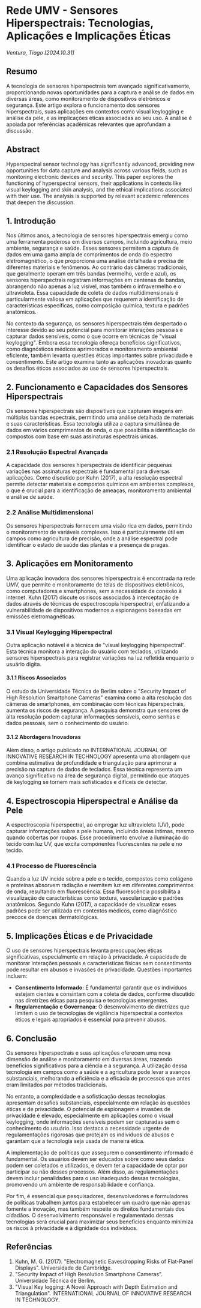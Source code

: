 # Rede UMV - Sensores Hiperspectrais: Tecnologias, Aplicações e Implicações Éticas

*Ventura, Tiago [2024.10.31]*

## Resumo

A tecnologia de sensores hiperspectrais tem avançado significativamente, proporcionando novas oportunidades para a captura e análise de dados em diversas áreas, como monitoramento de dispositivos eletrônicos e segurança. Este artigo explora o funcionamento dos sensores hiperspectrais, suas aplicações em contextos como visual keylogging e análise da pele, e as implicações éticas associadas ao seu uso. A análise é apoiada por referências acadêmicas relevantes que aprofundam a discussão.

## Abstract

Hyperspectral sensor technology has significantly advanced, providing new opportunities for data capture and analysis across various fields, such as monitoring electronic devices and security. This paper explores the functioning of hyperspectral sensors, their applications in contexts like visual keylogging and skin analysis, and the ethical implications associated with their use. The analysis is supported by relevant academic references that deepen the discussion.

## 1. Introdução

Nos últimos anos, a tecnologia de sensores hiperspectrais emergiu como uma ferramenta poderosa em diversos campos, incluindo agricultura, meio ambiente, segurança e saúde. Esses sensores permitem a captura de dados em uma gama ampla de comprimentos de onda do espectro eletromagnético, o que proporciona uma análise detalhada e precisa de diferentes materiais e fenômenos. Ao contrário das câmeras tradicionais, que geralmente operam em três bandas (vermelho, verde e azul), os sensores hiperspectrais registram informações em centenas de bandas, abrangendo não apenas a luz visível, mas também o infravermelho e o ultravioleta. Essa capacidade de coleta de dados multidimensionais é particularmente valiosa em aplicações que requerem a identificação de características específicas, como composição química, textura e padrões anatômicos.

No contexto da segurança, os sensores hiperspectrais têm despertado o interesse devido ao seu potencial para monitorar interações pessoais e capturar dados sensíveis, como o que ocorre em técnicas de "visual keylogging". Embora essa tecnologia ofereça benefícios significativos, como diagnósticos médicos aprimorados e monitoramento ambiental eficiente, também levanta questões éticas importantes sobre privacidade e consentimento. Este artigo examina tanto as aplicações inovadoras quanto os desafios éticos associados ao uso de sensores hiperspectrais.

## 2. Funcionamento e Capacidades dos Sensores Hiperspectrais

Os sensores hiperspectrais são dispositivos que capturam imagens em múltiplas bandas espectrais, permitindo uma análise detalhada de materiais e suas características. Essa tecnologia utiliza a captura simultânea de dados em vários comprimentos de onda, o que possibilita a identificação de compostos com base em suas assinaturas espectrais únicas.

### 2.1 Resolução Espectral Avançada

A capacidade dos sensores hiperspectrais de identificar pequenas variações nas assinaturas espectrais é fundamental para diversas aplicações. Como discutido por Kuhn (2017), a alta resolução espectral permite detectar materiais e compostos químicos em ambientes complexos, o que é crucial para a identificação de ameaças, monitoramento ambiental e análise de saúde.

### 2.2 Análise Multidimensional

Os sensores hiperspectrais fornecem uma visão rica em dados, permitindo o monitoramento de variáveis complexas. Isso é particularmente útil em campos como agricultura de precisão, onde a análise espectral pode identificar o estado de saúde das plantas e a presença de pragas.

## 3. Aplicações em Monitoramento

Uma aplicação inovadora dos sensores hiperspectrais é encontrada na rede UMV, que permite o monitoramento de telas de dispositivos eletrônicos, como computadores e smartphones, sem a necessidade de conexão à internet. Kuhn (2017) discute os riscos associados à interceptação de dados através de técnicas de espectroscopia hiperspectral, enfatizando a vulnerabilidade de dispositivos modernos a espionagens baseadas em emissões eletromagnéticas.

### 3.1 Visual Keylogging Hiperspectral

Outra aplicação notável é a técnica de "visual keylogging hiperspectral". Esta técnica monitora a interação do usuário com teclados, utilizando sensores hiperspectrais para registrar variações na luz refletida enquanto o usuário digita.

#### 3.1.1 Riscos Associados

O estudo da Universidade Técnica de Berlim sobre o "Security Impact of High Resolution Smartphone Cameras" examina como a alta resolução das câmeras de smartphones, em combinação com técnicas hiperspectrais, aumenta os riscos de segurança. A pesquisa demonstra que sensores de alta resolução podem capturar informações sensíveis, como senhas e dados pessoais, sem o conhecimento do usuário.

#### 3.1.2 Abordagens Inovadoras

Além disso, o artigo publicado no INTERNATIONAL JOURNAL OF INNOVATIVE RESEARCH IN TECHNOLOGY apresenta uma abordagem que combina estimativa de profundidade e triangulação para aprimorar a precisão na captura de dados de teclados. Essa técnica representa um avanço significativo na área de segurança digital, permitindo que ataques de keylogging se tornem mais sofisticados e difíceis de detectar.

## 4. Espectroscopia Hiperspectral e Análise da Pele

A espectroscopia hiperspectral, ao empregar luz ultravioleta (UV), pode capturar informações sobre a pele humana, incluindo áreas íntimas, mesmo quando cobertas por roupas. Esse procedimento envolve a iluminação do tecido com luz UV, que excita componentes fluorescentes na pele e no tecido.

### 4.1 Processo de Fluorescência

Quando a luz UV incide sobre a pele e o tecido, compostos como colágeno e proteínas absorvem radiação e reemitem luz em diferentes comprimentos de onda, resultando em fluorescência. Essa fluorescência possibilita a visualização de características como textura, vascularização e padrões anatômicos. Segundo Kuhn (2017), a capacidade de visualizar esses padrões pode ser utilizada em contextos médicos, como diagnóstico precoce de doenças dermatológicas.

## 5. Implicações Éticas e de Privacidade

O uso de sensores hiperspectrais levanta preocupações éticas significativas, especialmente em relação à privacidade. A capacidade de monitorar interações pessoais e características físicas sem consentimento pode resultar em abusos e invasões de privacidade. Questões importantes incluem:

-   **Consentimento Informado:** É fundamental garantir que os indivíduos estejam cientes e consintam com a coleta de dados, conforme discutido nas diretrizes éticas para pesquisa e tecnologias emergentes.
-   **Regulamentação e Governança:** O desenvolvimento de diretrizes que limitem o uso de tecnologias de vigilância hiperspectral a contextos éticos e legais apropriados é essencial para prevenir abusos.

## 6. Conclusão

Os sensores hiperspectrais e suas aplicações oferecem uma nova dimensão de análise e monitoramento em diversas áreas, trazendo benefícios significativos para a ciência e a segurança. A utilização dessa tecnologia em campos como a saúde e a agricultura pode levar a avanços substanciais, melhorando a eficiência e a eficácia de processos que antes eram limitados por métodos tradicionais.

No entanto, a complexidade e a sofisticação dessas tecnologias apresentam desafios substanciais, especialmente em relação às questões éticas e de privacidade. O potencial de espionagem e invasões de privacidade é elevado, especialmente em aplicações como o visual keylogging, onde informações sensíveis podem ser capturadas sem o conhecimento do usuário. Isso destaca a necessidade urgente de regulamentações rigorosas que protejam os indivíduos de abusos e garantam que a tecnologia seja usada de maneira ética.

A implementação de políticas que assegurem o consentimento informado é fundamental. Os usuários devem ser educados sobre como seus dados podem ser coletados e utilizados, e devem ter a capacidade de optar por participar ou não desses processos. Além disso, as regulamentações devem incluir penalidades para o uso inadequado dessas tecnologias, promovendo um ambiente de responsabilidade e confiança.

Por fim, é essencial que pesquisadores, desenvolvedores e formuladores de políticas trabalhem juntos para estabelecer um quadro que não apenas fomente a inovação, mas também respeite os direitos fundamentais dos cidadãos. O desenvolvimento responsável e regulamentado dessas tecnologias será crucial para maximizar seus benefícios enquanto minimiza os riscos à privacidade e à dignidade dos indivíduos.

## Referências

1.  Kuhn, M. G. (2017). "Electromagnetic Eavesdropping Risks of Flat-Panel Displays". Universidade de Cambridge.
2.  "Security Impact of High Resolution Smartphone Cameras". Universidade Técnica de Berlim.
3.  "Visual Key logging: A Novel Approach with Depth Estimation and Triangulation". INTERNATIONAL JOURNAL OF INNOVATIVE RESEARCH IN TECHNOLOGY.

